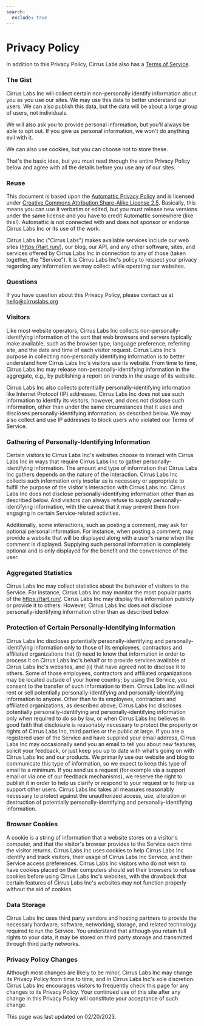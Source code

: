 ```yaml
---
search:
  exclude: true
---
```


<!-- markdownlint-disable -->

# Privacy Policy

In addition to this Privacy Policy, Cirrus Labs also has a [Terms of Service](terms.md).

### The Gist

Cirrus Labs Inc will collect certain non-personally identify information about you as you use our sites. We may use 
this data to better understand our users. We can also publish this data, but the data will be about a large group of users, 
not individuals.

We will also ask you to provide personal information, but you'll always be able to opt out. If you give us personal 
information, we won't do anything evil with it.

We can also use cookies, but you can choose not to store these.

That's the basic idea, but you must read through the entire Privacy Policy below and agree with all the details 
before you use any of our sites.

### Reuse

This document is based upon the [Automattic Privacy Policy](https://automattic.com/privacy/) and is licensed under 
[Creative Commons Attribution Share-Alike License 2.5](https://creativecommons.org/licenses/by-sa/2.5/). Basically, 
this means you can use it verbatim or edited, but you must release new versions under the same license and 
you have to credit Automattic somewhere (like this!). Automattic is not connected with and does not sponsor or endorse 
Cirrus Labs Inc or its use of the work.

Cirrus Labs Inc ("Cirrus Labs") makes available services include our web sites (https://tart.run/), our blog, our API, 
and any other software, sites, and services offered by Cirrus Labs Inc in connection to any of those (taken together, the "Service"). 
It is Cirrus Labs Inc's policy to respect your privacy regarding any information we may collect while operating our websites.

### Questions

If you have question about this Privacy Policy, please contact us at hello@cirruslabs.org

### Visitors

Like most website operators, Cirrus Labs Inc collects non-personally-identifying information of the sort that web browsers and 
servers typically make available, such as the browser type, language preference, referring site, and the date and time of each visitor request. 
Cirrus Labs Inc's purpose in collecting non-personally identifying information is to better understand how Cirrus Labs Inc's 
visitors use its website. From time to time, Cirrus Labs Inc may release non-personally-identifying information in the aggregate, 
e.g., by publishing a report on trends in the usage of its website.

Cirrus Labs Inc also collects potentially personally-identifying information like Internet Protocol (IP) addresses. 
Cirrus Labs Inc does not use such information to identify its visitors, however, and does not disclose such information, 
other than under the same circumstances that it uses and discloses personally-identifying information, as described below. 
We may also collect and use IP addresses to block users who violated our Terms of Service.

### Gathering of Personally-Identifying Information

Certain visitors to Cirrus Labs Inc's websites choose to interact with Cirrus Labs Inc in ways that require 
Cirrus Labs Inc to gather personally-identifying information. The amount and type of information that Cirrus Labs Inc gathers 
depends on the nature of the interaction. Cirrus Labs Inc collects such information only insofar as is necessary or 
appropriate to fulfill the purpose of the visitor's interaction with Cirrus Labs Inc. Cirrus Labs Inc does not disclose 
personally-identifying information other than as described below. And visitors can always refuse to supply personally-identifying information, 
with the caveat that it may prevent them from engaging in certain Service-related activities.

Additionally, some interactions, such as posting a comment, may ask for optional personal information. For instance, 
when posting a comment, may provide a website that will be displayed along with a user's name when the comment is displayed. 
Supplying such personal information is completely optional and is only displayed for the benefit and the convenience of the user.

### Aggregated Statistics

Cirrus Labs Inc may collect statistics about the behavior of visitors to the Service. For instance, Cirrus Labs Inc 
may monitor the most popular parts of the https://tart.run/. Cirrus Labs Inc may display this information publicly or 
provide it to others. However, Cirrus Labs Inc does not disclose personally-identifying information other than as described below.

### Protection of Certain Personally-Identifying Information

Cirrus Labs Inc discloses potentially personally-identifying and personally-identifying information only to those of its employees, 
contractors and affiliated organizations that (i) need to know that information in order to process it on Cirrus Labs Inc's behalf 
or to provide services available at Cirrus Labs Inc's websites, and (ii) that have agreed not to disclose it to others. 
Some of those employees, contractors and affiliated organizations may be located outside of your home country; by using the Service, 
you consent to the transfer of such information to them. Cirrus Labs Inc will not rent or sell potentially personally-identifying and 
personally-identifying information to anyone. Other than to its employees, contractors and affiliated organizations, as described above, 
Cirrus Labs Inc discloses potentially personally-identifying and personally-identifying information only when required to do so by law, 
or when Cirrus Labs Inc believes in good faith that disclosure is reasonably necessary to protect the property or rights of Cirrus Labs Inc, 
third parties or the public at large. If you are a registered user of the Service and have supplied your email address, Cirrus Labs Inc may 
occasionally send you an email to tell you about new features, solicit your feedback, or just keep you up to date with what's going on with 
Cirrus Labs Inc and our products. We primarily use our website and blog to communicate this type of information, so we expect to keep 
this type of email to a minimum. If you send us a request (for example via a support email or via one of our feedback mechanisms), 
we reserve the right to publish it in order to help us clarify or respond to your request or to help us support other users. 
Cirrus Labs Inc takes all measures reasonably necessary to protect against the unauthorized access, use, alteration or 
destruction of potentially personally-identifying and personally-identifying information.

### Browser Cookies

A cookie is a string of information that a website stores on a visitor's computer, and that the visitor's browser provides 
to the Service each time the visitor returns. Cirrus Labs Inc uses cookies to help Cirrus Labs Inc identify and track visitors, 
their usage of Cirrus Labs Inc Service, and their Service access preferences. Cirrus Labs Inc visitors who do not wish to have 
cookies placed on their computers should set their browsers to refuse cookies before using Cirrus Labs Inc's websites, with 
the drawback that certain features of Cirrus Labs Inc's websites may not function properly without the aid of cookies.

### Data Storage

Cirrus Labs Inc uses third party vendors and hosting partners to provide the necessary hardware, software, networking, 
storage, and related technology required to run the Service. You understand that although you retain full rights to your data, 
it may be stored on third party storage and transmitted through third party networks.

### Privacy Policy Changes

Although most changes are likely to be minor, Cirrus Labs Inc may change its Privacy Policy from time to time, 
and in Cirrus Labs Inc's sole discretion. Cirrus Labs Inc encourages visitors to frequently check this page for any changes 
to its Privacy Policy. Your continued use of this site after any change in this Privacy Policy will constitute your 
acceptance of such change.

This page was last updated on 02/20/2023.

